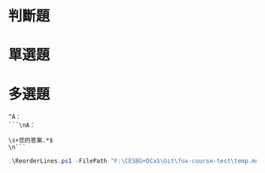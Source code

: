 # 判斷題

# 單選題


# 多選題

```
^A：
```\nA：

\s+您的答案.*$
\n```
```

```powershell
.\ReorderLines.ps1 -FilePath "F:\CESBG+DCaS\Git\fox-course-test\temp.md" -OutputFilePath "" -SearchRegex "^\d+\." -ReplaceRegex "." -StartLine 10 -EndLine 20
```
